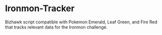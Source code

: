 # Ironmon-Tracker
Bizhawk script compatible with Pokemon Emerald, Leaf Green, and Fire Red that tracks relevant data for the Ironmon challenge.
